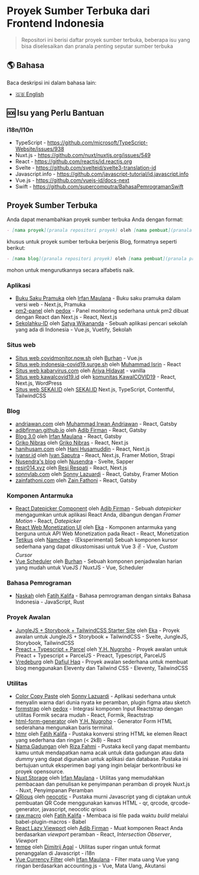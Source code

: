 # Proyek Sumber Terbuka dari Frontend Indonesia

> Repositori ini berisi daftar proyek sumber terbuka, beberapa isu yang bisa diselesaikan dan pranala penting seputar sumber terbuka

## 🌎 Bahasa

Baca deskripsi ini dalam bahasa lain:

- [🇬🇧 English](./README.md)

## 🆘 Isu yang Perlu Bantuan

### i18n/l10n

- TypeScript - https://github.com/microsoft/TypeScript-Website/issues/938
- Nuxt.js - https://github.com/nuxt/nuxtjs.org/issues/549
- React - https://github.com/reactjs/id.reactjs.org
- Svelte - https://github.com/svelteid/svelte3-translation-id
- Javascript.info - https://github.com/javascript-tutorial/id.javascript.info
- Vue.js - https://github.com/vuejs-id/docs-next
- Swift - https://github.com/supercomputra/BahasaPemrogramanSwift

## Proyek Sumber Terbuka

Anda dapat menambahkan proyek sumber terbuka Anda dengan format:

```markdown
- [nama proyek](pranala repositori proyek) oleh [nama pembuat](pranala profil pembuat) - deskripsi - kata kunci
```

khusus untuk proyek sumber terbuka berjenis Blog, formatnya seperti berikut:

```markdown
- [nama blog](pranala repositori proyek) oleh [nama pembuat](pranala profil pembuat) - kata kunci
```

mohon untuk mengurutkannya secara alfabetis naik.

### Aplikasi

- [Buku Saku Pramuka](https://github.com/mazipan/buku-saku-pramuka) oleh [Irfan Maulana](https://github.com/mazipan) - Buku saku pramuka dalam versi web - Next.js, Pramuka
- [pm2-panel](https://github.com/pedox/pm2-panel) oleh [pedox](https://github.com/pedox) - Panel monitoring sederhana untuk pm2 dibuat dengan React dan Next.js - React, Next.js
- [Sekolahku-ID](https://github.com/satyawikananda/Sekolahku-ID/) oleh [Satya Wikananda](https://github.com/satyawikananda) - Sebuah aplikasi pencari sekolah yang ada di Indonesia - Vue.js, Vuetify, Sekolah

### Situs web

- [Situs web covidmonitor.now.sh](https://github.com/burhanahmeed/covidmonitor) oleh [Burhan](https://github.com/burhanahmeed) - Vue.js
- [Situs web indonesia-covid19.surge.sh](https://github.com/MochIsrin068/indonesia-covid19-info) oleh [Muhammad Isrin](https://github.com/MochIsrin068) - React
- [Situs web kabarvirus.com](https://github.com/ariya/kabarvirus) oleh [Ariya Hidayat](https://github.com/ariya) - vanilla
- [Situs web kawalcovid19.id](https://gitlab.com/kawalcovid19/website/kawalcovid19.id/) oleh [komunitas KawalCOVID19](https://gitlab.com/kawalcovid19) - React, Next.js, WordPress
- [Situs web SEKAI.ID](https://s.sekai.id/git-web) oleh [SEKAI.ID](https://gitlab.com/sekaidotid) Next.js, TypeScript, Contentful, TailwindCSS

### Blog

- [andriawan.com](https://github.com/andriawan/andriawan.com) oleh [Muhammad Irwan Andriawan](https://github.com/andriawan) - React, Gatsby
- [adibfirman.github.io](https://github.com/adibfirman/adibfirman.github.io) oleh [Adib Firman](https://github.com/adibfirman) - React, Gatsby
- [Blog 3.0](https://github.com/mazipan/blog-3.0) oleh [Irfan Maulana](https://github.com/mazipan) - React, Gatsby
- [Griko Nibras](https://github.com/grikomsn/griko.id) oleh [Griko Nibras](https://github.com/grikomsn) - React, Next.js
- [hanihusam.com](https://github.com/hanihusam/hanihusam.com) oleh [Hani Husamuddin](https://github.com/hanihusam) - React, Next.js
- [iyansr.id](https://github.com/iyansr/iyansr.id-reborn) oleh [Iyan Saputra](https://github.com/iyansr) - React, Next.js, Framer Motion, Strapi
- [Nusendra's blog](https://github.com/nusendra/blog) oleh [Nusendra](https://github.com/nusendra) - Svelte, Sapper
- [resir014.xyz](https://github.com/resir014/resir014.xyz) oleh [Resi Respati](https://github.com/resir014) - React, Next.js
- [sonnylab.com](https://github.com/sonnylazuardi/sonnylab.com) oleh [Sonny Lazuardi](https://github.com/sonnylazuardi) - React, Gatsby, Framer Motion
- [zainfathoni.com](https://github.com/zainfathoni/www.zainfathoni.com) oleh [Zain Fathoni](https://github.com/zainfathoni) - React, Gatsby

### Komponen Antarmuka

- [React Datepicker Component](https://github.com/adibfirman/react-datepicker) oleh [Adib Firman](https://github.com/adibfirman) - Sebuah _datepicker_ mengagumkan untuk aplikasi React Anda, dibangun dengan _Framer Motion_ - React, _Datepicker_
- [React Web Monetization UI](https://github.com/ekafyi/react-web-monetization-ui) oleh [Eka](https://github.com/ekafyi) - Komponen antarmuka yang berguna untuk API Web Monetization pada React - React, Monetization
- [Tetikus](https://github.com/Namchee/tetikus) oleh [Namchee](https://github.com/Namchee) - (Eksperimental) Sebuah komponen kursor sederhana yang dapat dikustomisasi untuk Vue 3 ✌️ - Vue, _Custom Cursor_
- [Vue Scheduler](https://github.com/burhanahmeed/vue-daily-schedule) oleh [Burhan](https://github.com/burhanahmeed) - Sebuah komponen penjadwalan harian yang mudah untuk VueJS / NuxtJS - Vue, Scheduler

### Bahasa Pemrograman

- [Naskah](https://github.com/pveyes/naskah) oleh [Fatih Kalifa](https://github.com/pveyes) - Bahasa pemrograman dengan sintaks Bahasa Indonesia - JavaScript, Rust

### Proyek Awalan

- [JungleJS + Storybook + TailwindCSS Starter Site](https://github.com/ekafyi/junglejs-storybook-tailwind) oleh [Eka](https://github.com/ekafyi) - Proyek awalan untuk JungleJS + Storybook + TailwindCSS - Svelte, JungleJS, Storybook, TailwindCSS
- [Preact + Typescript + Parcel](https://github.com/ywnn/preact-typescript-parcel) oleh [Y.H. Nugroho](https://github.com/ywnn) - Proyek awalan untuk Preact + Typescript + ParcelJS - Preact, Typescript, ParcelJS
- [Vredeburg](https://github.com/dafiulh/vredeburg) oleh [Dafiul Haq](https://github.com/dafiulh) - Proyek awalan sederhana untuk membuat blog menggunakan Eleventy dan Tailwind CSS - Eleventy, TailwindCSS

### Utilitas

- [Color Copy Paste](https://github.com/sonnylazuardi/color-copy-paste) oleh [Sonny Lazuardi](https://github.com/sonnylazuardi) - Aplikasi sederhana untuk menyalin warna dari dunia nyata ke peramban, plugin figma atau sketch
- [formstrap](https://github.com/pedox/formstrap) oleh [pedox](https://github.com/pedox) - Integrasi komponen Input Reactstrap dengan utilitas Formik secara mudah - React, Formik, Reactstrap
- [html-form-generator](https://github.com/ywnn/html-form-generator) oleh [Y.H. Nugroho](https://github.com/ywnn) - Generator Form HTML sederahana mengunakan baris terminal.
- [htmr](https://github.com/pveyes/htmr) oleh [Fatih Kalifa](https://github.com/pveyes/htmr) - Pustaka konversi string HTML ke elemen React yang sederhana dan ringan (< 2kB) - React
- [Nama Gadungan](https://github.com/rizafahmi/nama-gadungan) oleh [Riza Fahmi](https://github.com/rizafahmi) - Pustaka kecil yang dapat membantu kamu untuk mendapatkan nama acak untuk data gadungan atau data _dummy_ yang dapat digunakan untuk aplikasi dan database. Pustaka ini bertujuan untuk eksperimen bagi yang ingin belajar berkontribusi ke proyek opensource.
- [Nuxt Storage](https://github.com/mazipan/nuxt-storage) oleh [Irfan Maulana](https://github.com/mazipan) - Utilitas yang memudahkan pembacaan dan penulisan ke penyimpanan peramban di proyek Nuxt.js - Nuxt, Penyimpanan Peramban
- [QRious](https://github.com/neocotic/qrious) oleh [neocotic](https://github.com/neocotic) - Pustaka murni Javascript yang di ciptakan untuk pembuatan QR Code menggunakan kanvas HTML - qr, qrcode, qrcode-generator, javascript, neocotic qrious
- [raw.macro](https://github.com/pveyes/raw.macro) oleh [Fatih Kalifa](https://github.com/pveyes) - Membaca isi file pada waktu _build_ melalui babel-plugin-macros - Babel
- [React Lazy Viewport](https://github.com/adibfirman/react-lazy-viewport) oleh [Adib Firman](https://github.com/adibfirman) - Muat komponen React Anda berdasarkan _viewport_ peramban - React, _Intersection Observer_, _Viewport_
- [tempe](https://github.com/masbagal/tempe) oleh [Dimitrij Agal](https://github.com/masbagal) - Utilitas super ringan untuk format penanggalan di Javascript - i18n
- [Vue Currency Filter](https://github.com/mazipan/vue-currency-filter) oleh [Irfan Maulana](https://github.com/mazipan) - Filter mata uang Vue yang ringan berdasarkan accounting.js - Vue, Mata Uang, Akutansi

